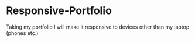 # Responsive-Portfolio
Taking my portfolio I will make it responsive to devices other than my laptop (phones etc.)
